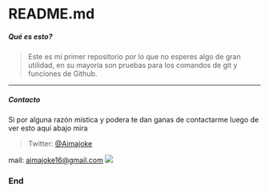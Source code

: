 
# README.md
##### Qué es esto?
>Este es mi primer repositorio por lo que no esperes algo de gran utilidad, en su mayoría son pruebas para los comandos de git y funciones de Github.

-------
##### Contacto
Si por alguna razón mística y podera te dan ganas de contactarme luego de ver esto aquí abajo mira


>Twitter: [@Aimajoke](https://twitter.com/Aimajoke_) 

mail: aimajoke16@gmail.com
![](https://imgur.com/a/RMwAyiy)
### End
